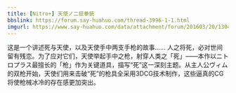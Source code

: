 ```yaml
---
title: [Nitro+] 天使ノ二挺拳銃
bbslink: https://forum.say-huahuo.com/thread-3996-1-1.html
imgurl: https://www.say-huahuo.com/data/attachment/forum/201603/20/130425y7oig3i674dx537h.jpg
---
```


这是一个讲述死与天使，以及天使手中两支手枪的故事……
人之将死，必对世间留有残恋。为了应对它们，天使举起手中之枪，射穿人类之「死」——本作以ニトロプラス最擅长的「枪」作为关键道具，描写“死”这一深刻主题。从主人公ヴィム的双枪开始，天使们用来击破“死”的枪具全采用3DCG技术制作，这些逼真的CG将使枪械冰冷的存在感更加突出。<!--more-->
